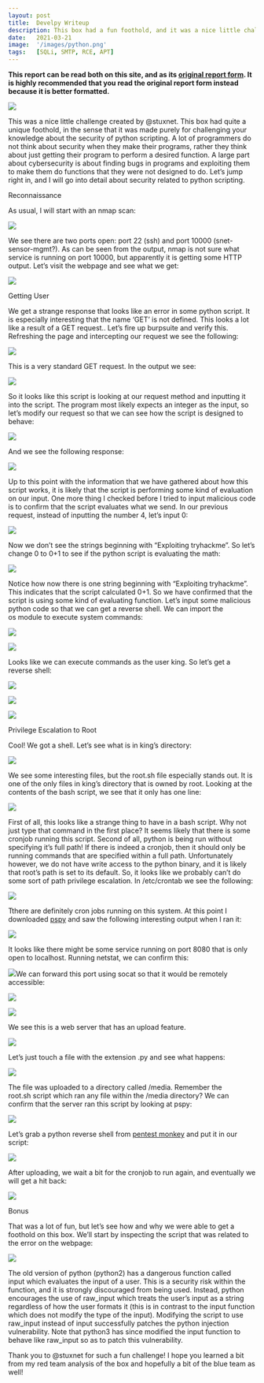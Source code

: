 ```yaml
---
layout: post
title:  Develpy Writeup
description: This box had a fun foothold, and it was a nice little challenge that showed the importance of making your programs secure. I highly recommend you read this writeup, as after exploiting the program, I go over how to patch it to make it more secure.
date:   2021-03-21 
image:  '/images/python.png'
tags:   [SQLi, SMTP, RCE, APT]
---
```


**This report can be read both on this site, and as its <a href = "https://0xd4y.github.io/reports/Develpy%20Writeup.pdf">original report form</a>. It is highly recommended that you read the original report form instead because it is better formatted.**

![](/reports/Develpy/image28.png)

This was a nice little challenge created by @stuxnet. This box had quite a unique foothold, in the sense that it was made purely for challenging your knowledge about the security of python scripting. A lot of programmers do not think about security when they make their programs, rather they think about just getting their program to perform a desired function. A large part about cybersecurity is about finding bugs in programs and exploiting them to make them do functions that they were not designed to do. Let’s jump right in, and I will go into detail about security related to python scripting.

Reconnaissance

As usual, I will start with an nmap scan:

![](/reports/Develpy/image19.png)

We see there are two ports open: port 22 (ssh) and port 10000 (snet-sensor-mgmt?). As can be seen from the output, nmap is not sure what service is running on port 10000, but apparently it is getting some HTTP output. Let’s visit the webpage and see what we get:

![](/reports/Develpy/image26.png)

Getting User

We get a strange response that looks like an error in some python script. It is especially interesting that the name ‘GET’ is not defined. This looks a lot like a result of a GET request.. Let’s fire up burpsuite and verify this. Refreshing the page and intercepting our request we see the following:

![](/reports/Develpy/image2.png)

This is a very standard GET request. In the output we see:

![](/reports/Develpy/image10.png)

So it looks like this script is looking at our request method and inputting it into the script. The program most likely expects an integer as the input, so let’s modify our request so that we can see how the script is designed to behave:

![](/reports/Develpy/image22.png)

And we see the following response:

![](/reports/Develpy/image11.png)

Up to this point with the information that we have gathered about how this script works, it is likely that the script is performing some kind of evaluation on our input. One more thing I checked before I tried to input malicious code is to confirm that the script evaluates what we send. In our previous request, instead of inputting the number 4, let’s input 0:

![](/reports/Develpy/image25.png)

Now we don’t see the strings beginning with “Exploiting tryhackme”. So let’s change 0 to 0+1 to see if the python script is evaluating the math:

![](/reports/Develpy/image18.png)

Notice how now there is one string beginning with “Exploiting tryhackme”. This indicates that the script calculated 0+1. So we have confirmed that the script is using some kind of evaluating function. Let’s input some malicious python code so that we can get a reverse shell. We can import the os module to execute system commands:

![](/reports/Develpy/image16.png)

![](/reports/Develpy/image5.png)

Looks like we can execute commands as the user king. So let’s get a reverse shell:

![](/reports/Develpy/image12.png)

![](/reports/Develpy/image14.png)

![](/reports/Develpy/image9.png)

Privilege Escalation to Root

Cool! We got a shell. Let’s see what is in king’s directory:

![](/reports/Develpy/image3.png)

We see some interesting files, but the root.sh file especially stands out. It is one of the only files in king’s directory that is owned by root. Looking at the contents of the bash script, we see that it only has one line:

![](/reports/Develpy/image20.png)

First of all, this looks like a strange thing to have in a bash script. Why not just type that command in the first place? It seems likely that there is some cronjob running this script. Second of all, python is being run without specifying it’s full path! If there is indeed a cronjob, then it should only be running commands that are specified within a full path. Unfortunately however, we do not have write access to the python binary, and it is likely that root’s path is set to its default. So, it looks like we probably can’t do some sort of path privilege escalation. In /etc/crontab we see the following:

![](/reports/Develpy/image27.png)

Tthere are definitely cron jobs running on this system. At this point I downloaded [pspy](https://www.google.com/url?q=https://github.com/DominicBreuker/pspy&sa=D&source=editors&ust=1653961217842478&usg=AOvVaw3Xy4wBS6ssPN4XQD4bXbER) and saw the following interesting output when I ran it:

![](/reports/Develpy/image23.png)

It looks like there might be some service running on port 8080 that is only open to localhost. Running netstat, we can confirm this:

![](/reports/Develpy/image15.png)We can forward this port using socat so that it would be remotely accessible:

![](/reports/Develpy/image24.png)

![](/reports/Develpy/image13.png)

We see this is a web server that has an upload feature.

![](/reports/Develpy/image6.png)

Let’s just touch a file with the extension .py and see what happens:

![](/reports/Develpy/image1.png)

The file was uploaded to a directory called /media. Remember the root.sh script which ran any file within the /media directory? We can confirm that the server ran this script by looking at pspy:

![](/reports/Develpy/image7.png)

Let’s grab a python reverse shell from [pentest monkey](https://www.google.com/url?q=http://pentestmonkey.net/cheat-sheet/shells/reverse-shell-cheat-sheet&sa=D&source=editors&ust=1653961217844668&usg=AOvVaw3T0s2eu-ixwvfoqmeVXd6_) and put it in our script:

![](/reports/Develpy/image17.png)

After uploading, we wait a bit for the cronjob to run again, and eventually we will get a hit back:

![](/reports/Develpy/image4.png)

Bonus

That was a lot of fun, but let’s see how and why we were able to get a foothold on this box. We’ll start by inspecting the script that was related to the error on the webpage:

![](/reports/Develpy/image21.png)

The old version of python (python2) has a dangerous function called input which evaluates the input of a user. This is a security risk within the function, and it is strongly discouraged from being used. Instead, python encourages the use of raw\_input which treats the user’s input as a string regardless of how the user formats it (this is in contrast to the input function which does not modify the type of the input). Modifying the script to use raw\_input instead of input successfully patches the python injection vulnerability. Note that python3 has since modified the input function to behave like raw\_input so as to patch this vulnerability.

Thank you to @stuxnet for such a fun challenge! I hope you learned a bit from my red team analysis of the box and hopefully a bit of the blue team as well!
